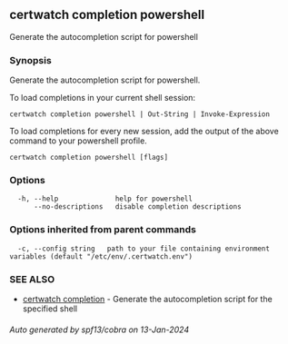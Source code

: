 ## certwatch completion powershell

Generate the autocompletion script for powershell

### Synopsis

Generate the autocompletion script for powershell.

To load completions in your current shell session:

	certwatch completion powershell | Out-String | Invoke-Expression

To load completions for every new session, add the output of the above command
to your powershell profile.


```
certwatch completion powershell [flags]
```

### Options

```
  -h, --help              help for powershell
      --no-descriptions   disable completion descriptions
```

### Options inherited from parent commands

```
  -c, --config string   path to your file containing environment variables (default "/etc/env/.certwatch.env")
```

### SEE ALSO

* [certwatch completion](certwatch_completion.md)	 - Generate the autocompletion script for the specified shell

###### Auto generated by spf13/cobra on 13-Jan-2024
